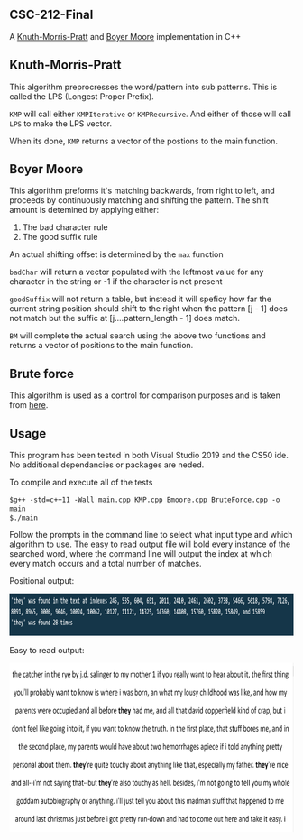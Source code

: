 ## CSC-212-Final

A [Knuth-Morris-Pratt](https://en.wikipedia.org/wiki/Knuth%E2%80%93Morris%E2%80%93Pratt_algorithm) and [Boyer Moore](https://en.wikipedia.org/wiki/Boyer%E2%80%93Moore_string-search_algorithm) implementation in C++

## Knuth-Morris-Pratt
This algorithm preprocresses the word/pattern into sub patterns. This is called the LPS (Longest Proper Prefix). 

`KMP` will call either `KMPIterative` or `KMPRecursive`. And either of those will call `LPS` to make the LPS vector.

When its done, `KMP` returns a vector of the postions to the main function. 
  
## Boyer Moore

  This algorithm preforms it's matching backwards, from right to left, and proceeds by continuously matching and shifting the pattern. The shift amount is detemined by applying either:

  1. The bad character rule
  2. The good suffix rule
  
  An actual shifting offset is determined by the `max` function

  `badChar` will return a vector populated with the leftmost value for any character in the string or -1 if the character is not present
  
  `goodSuffix` will not return a table, but instead it will speficy how far the current string position should shift to the right when the pattern [j - 1] does not match but the suffic at [j....pattern_length - 1] does match.
  
  `BM` will complete the actual search using the above two functions and returns a vector of positions to the main function.

## Brute force

  This algorithm is used as a control for comparison purposes and is taken from [here](https://www.geeksforgeeks.org/naive-algorithm-for-pattern-searching/?ref=lbp). 
  
## Usage

  This program has been tested in both Visual Studio 2019 and the CS50 ide. No additional dependancies or packages are neded.

  To compile and execute all of the tests

    $g++ -std=c++11 -Wall main.cpp KMP.cpp Bmoore.cpp BruteForce.cpp -o main
    $./main
    
  Follow the prompts in the command line to select what input type and which algorithm to use. The easy to read output file will bold every instance of the searched word, where the command line will output the index at which every match occurs and a total number of matches.

Positional output:
  <p align="center">
  <img width="700" height="75" src="https://github.com/a-dumas/CSC-212-Final/blob/main/images/indexes%20output.png?raw=true">
  </p>

Easy to read output:
  <p align="center">
  <img width="700" height="300" src="https://github.com/a-dumas/CSC-212-Final/blob/main/images/easy%20to%20read%20output.png?raw=true">
  </p>


 
